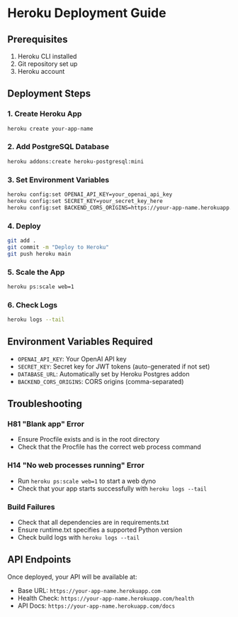 # Heroku Deployment Guide

## Prerequisites
1. Heroku CLI installed
2. Git repository set up
3. Heroku account

## Deployment Steps

### 1. Create Heroku App
```bash
heroku create your-app-name
```

### 2. Add PostgreSQL Database
```bash
heroku addons:create heroku-postgresql:mini
```

### 3. Set Environment Variables
```bash
heroku config:set OPENAI_API_KEY=your_openai_api_key
heroku config:set SECRET_KEY=your_secret_key_here
heroku config:set BACKEND_CORS_ORIGINS=https://your-app-name.herokuapp.com
```

### 4. Deploy
```bash
git add .
git commit -m "Deploy to Heroku"
git push heroku main
```

### 5. Scale the App
```bash
heroku ps:scale web=1
```

### 6. Check Logs
```bash
heroku logs --tail
```

## Environment Variables Required
- `OPENAI_API_KEY`: Your OpenAI API key
- `SECRET_KEY`: Secret key for JWT tokens (auto-generated if not set)
- `DATABASE_URL`: Automatically set by Heroku Postgres addon
- `BACKEND_CORS_ORIGINS`: CORS origins (comma-separated)

## Troubleshooting

### H81 "Blank app" Error
- Ensure Procfile exists and is in the root directory
- Check that the Procfile has the correct web process command

### H14 "No web processes running" Error
- Run `heroku ps:scale web=1` to start a web dyno
- Check that your app starts successfully with `heroku logs --tail`

### Build Failures
- Check that all dependencies are in requirements.txt
- Ensure runtime.txt specifies a supported Python version
- Check build logs with `heroku logs --tail`

## API Endpoints
Once deployed, your API will be available at:
- Base URL: `https://your-app-name.herokuapp.com`
- Health Check: `https://your-app-name.herokuapp.com/health`
- API Docs: `https://your-app-name.herokuapp.com/docs`
